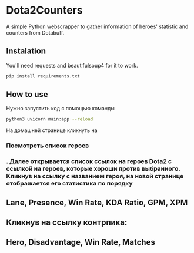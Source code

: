 # Dota2Counters
A simple Python webscrapper to gather information of heroes' statistic and counters from Dotabuff.

## Instalation
You'll need requests and beautifulsoup4 for it to work.
```bash 
pip install requirements.txt
```

## How to use
Нужно запустить код с помощью команды
```bash 
python3 uvicorn main:app --reload
```
На домашней странице кликнуть на <h3>Посмотреть список героев<h3/>.
Далее открывается список ссылок на героев Dota2 с ссылкой на героев, которые хороши против выбранного.
Кликнув на ссылку с названием героя, на новой странице отображается его статистика по порядку 
<h2>Lane, Presence, Win Rate, KDA Ratio, GPM, XPM<h2/>
Кликнув на ссылку контрпика:
<h2>Hero, Disadvantage, Win Rate, Matches<h2/>
